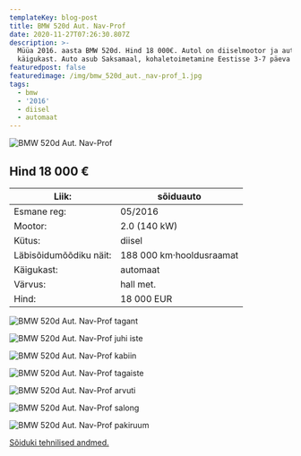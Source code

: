```yaml
---
templateKey: blog-post
title: BMW 520d Aut. Nav-Prof
date: 2020-11-27T07:26:30.807Z
description: >-
  Müüa 2016. aasta BMW 520d. Hind 18 000€. Autol on diiselmootor ja automaat
  käigukast. Auto asub Saksamaal, kohaletoimetamine Eestisse 3-7 päeva jooksul.
featuredpost: false
featuredimage: /img/bmw_520d_aut._nav-prof_1.jpg
tags:
  - bmw
  - '2016'
  - diisel
  - automaat
---
```

![BMW 520d Aut. Nav-Prof](/img/bmw_520d_aut._nav-prof_1.jpg "BMW 520d Aut. Nav-Prof")

## Hind 18 000 €

<!--StartFragment-->

| Liik:                  | sõiduauto                |
| ---------------------- | ------------------------ |
| Esmane reg:            | 05/2016                  |
| Mootor:                | 2.0 (140 kW)             |
| Kütus:                 | diisel                   |
| Läbisõidumõõdiku näit: | 188 000 km·hooldusraamat |
| Käigukast:             | automaat                 |
| Värvus:                | hall met.                |
| Hind:                  | 18 000 EUR               |

<!--EndFragment-->

![BMW 520d Aut. Nav-Prof tagant](/img/bmw_520d_aut._nav-prof_3.jpg "BMW 520d Aut. Nav-Prof tagant")

![BMW 520d Aut. Nav-Prof juhi iste](/img/bmw_520d_aut._nav-prof_2.jpg "BMW 520d Aut. Nav-Prof juhi iste")

![BMW 520d Aut. Nav-Prof kabiin](/img/bmw_520d_aut._nav-prof_4.jpg "BMW 520d Aut. Nav-Prof kabiin")

![BMW 520d Aut. Nav-Prof tagaiste](/img/bmw_520d_aut._nav-prof_7.jpg "BMW 520d Aut. Nav-Prof tagaiste")

![BMW 520d Aut. Nav-Prof arvuti](/img/bmw_520d_aut._nav-prof_6.jpg "BMW 520d Aut. Nav-Prof arvuti")

![BMW 520d Aut. Nav-Prof salong](/img/bmw_520d_aut._nav-prof_5.jpg "BMW 520d Aut. Nav-Prof salong")

![BMW 520d Aut. Nav-Prof pakiruum](/img/bmw_520d_aut._nav-prof_8.jpg "BMW 520d Aut. Nav-Prof pakiruum")

[Sõiduki tehnilised andmed.](https://home.mobile.de/G-SULTAN#des_310394471)
